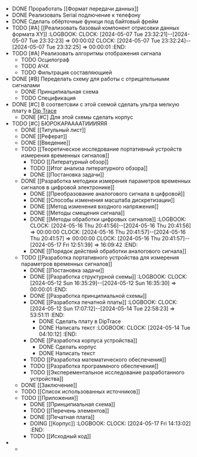 - DONE Проработать [[Формат передачи данных]]
- DONE Реализовать Serial подлючение к телефону
- DONE Сделать обёрточные функци под байтовый фрейм
- TODO  [#A] [[Реализовать базовый компонент отрисовки данных формата XY]]
  :LOGBOOK:
  CLOCK: [2024-05-07 Tue 23:32:21]--[2024-05-07 Tue 23:32:23] =>  00:00:02
  CLOCK: [2024-05-07 Tue 23:32:24]--[2024-05-07 Tue 23:32:25] =>  00:00:01
  :END:
- TODO  [#A] Реализовать алгоритмы отображения сигнала
	- TODO Осцилограф
	- TODO АЧХ
	- TODO Фильтрация составляющией
- DONE [#B] Переделать схему для работы с отрицательными сигналами
	- DONE Принципиальная схема
	- TODO Спецификация
- DONE [#C] В соответсвии с этой схемой сделать ультра мелкую плату в [Dip Trace](https://diptrace.com/rus/)
	- DONE [#C] Для этой схемы сделать корпус
- TODO [#C] БЮРОКАРААААТИИИЯЯЯ
	- DONE [[Титульный лист]]
	- DONE [[Реферат]]
	- DONE [[Введение]]
	- TODO [[Теоретическое исследование портативный устройств измерения временных сигналов]]
		- TODO [[Литературный обзор]]
		- TODO [[Итог анализа литературного обзора]]
		- DONE [[Постановка задачи]]
	- DONE [[Разработка методики измерения параметров временных сигналов в цифровой электронике]]
		- DONE [[Преобразование аналогового сигнала в цифровой]]
		- DONE [[Способы изменения масштаба дискретизации]]
		- DONE [[Метод изменения входного напряжения]]
		- DONE [[Методы смещения сигнала]]
		- DONE [[Методы обработки цифровых сигналов]]
		  :LOGBOOK:
		  CLOCK: [2024-05-16 Thu 20:41:56]--[2024-05-16 Thu 20:41:56] =>  00:00:00
		  CLOCK: [2024-05-16 Thu 20:41:57]--[2024-05-16 Thu 20:41:57] =>  00:00:00
		  CLOCK: [2024-05-16 Thu 20:41:57]--[2024-05-17 Fri 12:51:39] =>  16:09:42
		  :END:
		- DONE [[Порядок действий обработки аналогового сигнала]]
	- TODO [[Разработка портативного устройства для измерения параметров временных сигналов]]
		- DONE [[Постановка задачи]]
		- DONE [[Разработка структурной схемы]]
		  :LOGBOOK:
		  CLOCK: [2024-05-12 Sun 16:35:29]--[2024-05-12 Sun 16:35:30] =>  00:00:01
		  :END:
		- DONE [[Разработка принципиальной схемы]]
		- DONE [[Разработка печатной платы]]
		  :LOGBOOK:
		  CLOCK: [2024-05-12 Sun 17:07:12]--[2024-05-14 Tue 22:58:23] =>  53:51:11
		  :END:
			- DONE Сделать плату в DipTrace
			- DONE Написать текст
			  :LOGBOOK:
			  CLOCK: [2024-05-14 Tue 04:10:12]
			  :END:
		- DONE [[Разработка корпуса устройства]]
			- DONE Сделать корпус
			- DONE Написать текст
		- TODO [[Разработка математического обеспечения]]
		- TODO [[Разработка программного обеспечения]]
		- TODO [[Эксперементальное исследование разработанного устройства]]
	- DONE [[Заключение]]
	- TODO [[Список использованных источников]]
	- TODO [[Приложения]]
		- DONE [[Принципиальная схема]]
		- TODO [[Перечень элементов]]
		- DONE [[Печатная плата]]
		- DOING [[Корпус]]
		  :LOGBOOK:
		  CLOCK: [2024-05-17 Fri 14:13:02]
		  :END:
		- TODO [[Исходный код]]
-
	-